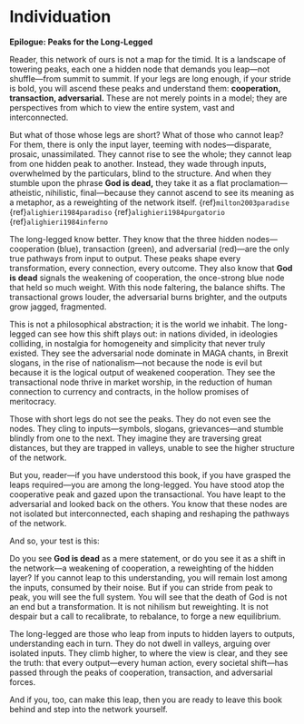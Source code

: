 # Individuation

**Epilogue: Peaks for the Long-Legged**  

Reader, this network of ours is not a map for the timid. It is a landscape of towering peaks, each one a hidden node that demands you leap—not shuffle—from summit to summit. If your legs are long enough, if your stride is bold, you will ascend these peaks and understand them: **cooperation, transaction, adversarial.** These are not merely points in a model; they are perspectives from which to view the entire system, vast and interconnected.  

But what of those whose legs are short? What of those who cannot leap? For them, there is only the input layer, teeming with nodes—disparate, prosaic, unassimilated. They cannot rise to see the whole; they cannot leap from one hidden peak to another. Instead, they wade through inputs, overwhelmed by the particulars, blind to the structure. And when they stumble upon the phrase **God is dead,** they take it as a flat proclamation—atheistic, nihilistic, final—because they cannot ascend to see its meaning as a metaphor, as a reweighting of the network itself. {ref}`milton2003paradise` {ref}`alighieri1984paradiso` {ref}`alighieri1984purgatorio` {ref}`alighieri1984inferno` 

The long-legged know better. They know that the three hidden nodes—cooperation (blue), transaction (green), and adversarial (red)—are the only true pathways from input to output. These peaks shape every transformation, every connection, every outcome. They also know that **God is dead** signals the weakening of cooperation, the once-strong blue node that held so much weight. With this node faltering, the balance shifts. The transactional grows louder, the adversarial burns brighter, and the outputs grow jagged, fragmented.  

This is not a philosophical abstraction; it is the world we inhabit. The long-legged can see how this shift plays out: in nations divided, in ideologies colliding, in nostalgia for homogeneity and simplicity that never truly existed. They see the adversarial node dominate in MAGA chants, in Brexit slogans, in the rise of nationalism—not because the node is evil but because it is the logical output of weakened cooperation. They see the transactional node thrive in market worship, in the reduction of human connection to currency and contracts, in the hollow promises of meritocracy.  

Those with short legs do not see the peaks. They do not even see the nodes. They cling to inputs—symbols, slogans, grievances—and stumble blindly from one to the next. They imagine they are traversing great distances, but they are trapped in valleys, unable to see the higher structure of the network.  

But you, reader—if you have understood this book, if you have grasped the leaps required—you are among the long-legged. You have stood atop the cooperative peak and gazed upon the transactional. You have leapt to the adversarial and looked back on the others. You know that these nodes are not isolated but interconnected, each shaping and reshaping the pathways of the network.  

And so, your test is this:  

Do you see **God is dead** as a mere statement, or do you see it as a shift in the network—a weakening of cooperation, a reweighting of the hidden layer? If you cannot leap to this understanding, you will remain lost among the inputs, consumed by their noise. But if you can stride from peak to peak, you will see the full system. You will see that the death of God is not an end but a transformation. It is not nihilism but reweighting. It is not despair but a call to recalibrate, to rebalance, to forge a new equilibrium.  

The long-legged are those who leap from inputs to hidden layers to outputs, understanding each in turn. They do not dwell in valleys, arguing over isolated inputs. They climb higher, to where the view is clear, and they see the truth: that every output—every human action, every societal shift—has passed through the peaks of cooperation, transaction, and adversarial forces.  

And if you, too, can make this leap, then you are ready to leave this book behind and step into the network yourself.
